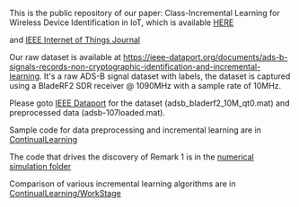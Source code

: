 This is the public repository of our paper: Class-Incremental Learning for Wireless Device Identification in IoT, which is available [HERE](Class_incremental_learning_for_device_identification_in_IoT_IoT_16942_2021.pdf)

and [IEEE Internet of Things Journal](https://ieeexplore.ieee.org/document/9425491)

Our raw dataset is available at https://ieee-dataport.org/documents/ads-b-signals-records-non-cryptographic-identification-and-incremental-learning.
It's a raw ADS-B signal dataset with labels, the dataset is captured using a BladeRF2 SDR receiver @ 1090MHz with a sample rate of 10MHz.

Please goto [IEEE Dataport](https://ieee-dataport.org/documents/ads-b-signals-records-non-cryptographic-identification-and-incremental-learning) for the dataset (adsb_bladerf2_10M_qt0.mat) and preprocessed data (adsb-107loaded.mat).

Sample code for data preprocessing and incremental learning are in [ContinualLearning](https://github.com/pcwhy/CSIL/tree/main/ContinualLearning)

The code that drives the discovery of Remark 1 is in the [numerical simulation folder](https://github.com/pcwhy/CSIL/tree/main/numericalSimOfDoC)

Comparison of various incremental learning algorithms are in [ContinualLearning/WorkStage](https://github.com/pcwhy/CSIL/tree/main/ContinualLearning/WorkStage)

